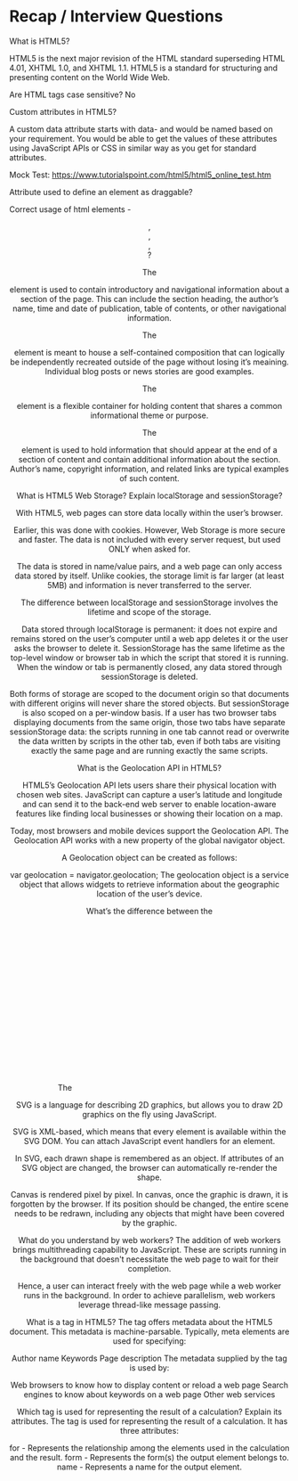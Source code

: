 # Recap / Interview Questions

What is HTML5?

HTML5 is the next major revision of the HTML standard superseding HTML 4.01, XHTML 1.0, and XHTML 1.1. HTML5 is a standard for structuring and presenting content on the World Wide Web.

Are HTML tags case sensitive?
No

Custom attributes in HTML5?

A custom data attribute starts with data- and would be named based on your requirement. You would be able to get the values of these attributes using JavaScript APIs or CSS in similar way as you get for standard attributes.

Mock Test:
https://www.tutorialspoint.com/html5/html5_online_test.htm

Attribute used to define an element as draggable?

Correct usage of html elements - <header>, <section>, <article>, <footer>?

The <header> element is used to contain introductory and navigational information about a section of the page. This can include the section heading, the author’s name, time and date of publication, table of contents, or other navigational information.

The <article> element is meant to house a self-contained composition that can logically be independently recreated outside of the page without losing it’s meaining. Individual blog posts or news stories are good examples.

The <section> element is a flexible container for holding content that shares a common informational theme or purpose.

The <footer> element is used to hold information that should appear at the end of a section of content and contain additional information about the section. Author’s name, copyright information, and related links are typical examples of such content.

What is HTML5 Web Storage? Explain localStorage and sessionStorage?

With HTML5, web pages can store data locally within the user’s browser.

Earlier, this was done with cookies. However, Web Storage is more secure and faster. The data is not included with every server request, but used ONLY when asked for.

The data is stored in name/value pairs, and a web page can only access data stored by itself. Unlike cookies, the storage limit is far larger (at least 5MB) and information is never transferred to the server.

The difference between localStorage and sessionStorage involves the lifetime and scope of the storage.

Data stored through localStorage is permanent: it does not expire and remains stored on the user’s computer until a web app deletes it or the user asks the browser to delete it. SessionStorage has the same lifetime as the top-level window or browser tab in which the script that stored it is running. When the window or tab is permanently closed, any data stored through sessionStorage is deleted.

Both forms of storage are scoped to the document origin so that documents with different origins will never share the stored objects. But sessionStorage is also scoped on a per-window basis. If a user has two browser tabs displaying documents from the same origin, those two tabs have separate sessionStorage data: the scripts running in one tab cannot read or overwrite the data written by scripts in the other tab, even if both tabs are visiting exactly the same page and are running exactly the same scripts.

What is the Geolocation API in HTML5?

HTML5’s Geolocation API lets users share their physical location with chosen web sites. JavaScript can capture a user’s latitude and longitude and can send it to the back-end web server to enable location-aware features like finding local businesses or showing their location on a map.

Today, most browsers and mobile devices support the Geolocation API. The Geolocation API works with a new property of the global navigator object.

A Geolocation object can be created as follows:

var geolocation = navigator.geolocation;
The geolocation object is a service object that allows widgets to retrieve information about the geographic location of the user’s device.

What’s the difference between the <svg> and <canvas> elements?

The <svg> element is a container for SVG graphics. SVG has several methods for drawing paths, boxes, circles, text, and even bitmap images.

SVG is a language for describing 2D graphics, but <canvas> allows you to draw 2D graphics on the fly using JavaScript.

SVG is XML-based, which means that every element is available within the SVG DOM. You can attach JavaScript event handlers for an element.

In SVG, each drawn shape is remembered as an object. If attributes of an SVG object are changed, the browser can automatically re-render the shape.

Canvas is rendered pixel by pixel. In canvas, once the graphic is drawn, it is forgotten by the browser. If its position should be changed, the entire scene needs to be redrawn, including any objects that might have been covered by the graphic.

What do you understand by web workers?
The addition of web workers brings multithreading capability to JavaScript. These are scripts running in the background that doesn't necessitate the web page to wait for their completion.

Hence, a user can interact freely with the web page while a web worker runs in the background. In order to achieve parallelism, web workers leverage thread-like message passing.

What is a <meta> tag in HTML5?
The <meta> tag offers metadata about the HTML5 document. This metadata is machine-parsable. Typically, meta elements are used for specifying:

Author name
Keywords
Page description
The metadata supplied by the <meta> tag is used by:

Web browsers to know how to display content or reload a web page
Search engines to know about keywords on a web page
Other web services

Which tag is used for representing the result of a calculation? Explain its attributes.
The <output> tag is used for representing the result of a calculation. It has three attributes:

for - Represents the relationship among the elements used in the calculation and the result.
form - Represents the form(s) the output element belongs to.
name - Represents a name for the output element.